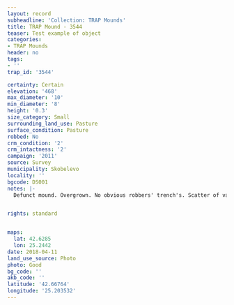 ```yaml
---
layout: record
subheadline: 'Collection: TRAP Mounds'
title: TRAP Mound - 3544
teaser: Test example of object
categories:
- TRAP Mounds
header: no
tags:
- ''
trap_id: '3544'

certainty: Certain
elevation: '468'
max_diameter: '10'
min_diameter: '8'
height: '0.3'
size_category: Small
surrounding_land_use: Pasture
surface_condition: Pasture
robbed: No
crm_condition: '2'
crm_intactness: '2'
campaign: '2011'
source: Survey
municipality: Skobelevo
locality: ''
bgcode: DS001
notes: |-
  Defunct mound. Overgrown. No obvious robbers' trench's. Scatter of various large stones.


rights: standard


maps:
  lat: 42.6285
  lon: 25.2442
date: 2018-04-11
land_use_source: Photo
photo: Good
bg_code: ''
akb_code: ''
latitude: '42.66764'
longitude: '25.203532'
---
```

